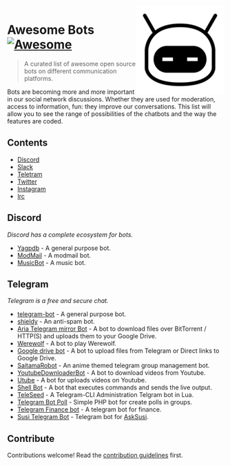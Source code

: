 <img align="right" height="207x" width="205px" alt="Banner" src="https://raw.githubusercontent.com/6346563751/awesome-bots/main/logo.png">

# Awesome Bots [![Awesome](https://awesome.re/badge.svg)](https://awesome.re)
> A curated list of awesome open source bots on different communication platforms.

Bots are becoming more and more important in our social network discussions. Whether they are used for moderation, access to information, fun: they improve our conversations. This list will allow you to see the range of possibilities of the chatbots and the way the features are coded.

## Contents

- [Discord](#discord)
- [Slack](#slack)
- [Teletram](#telegram)
- [Twitter](#twitter)
- [Instagram](#instagram)
- [Irc](#irc)

## Discord
*Discord has a complete ecosystem for bots.*

* [Yagpdb](https://github.com/jonas747/yagpdb) - A general purpose bot.
* [ModMail](https://github.com/kyb3r/modmail) - A modmail bot.
* [MusicBot](https://github.com/Just-Some-Bots/MusicBot) - A music bot.

## Telegram
*Telegram is a free and secure chat.*

* [telegram-bot](https://github.com/yagop/telegram-bot) - A general purpose bot.
* [shieldy](https://github.com/backmeupplz/shieldy) - An anti-spam bot.
* [Aria Telegram mirror Bot](https://github.com/out386/aria-telegram-mirror-bot) - A bot to download files over BitTorrent / HTTP(S) and uploads them to your Google Drive.
* [Werewolf](https://github.com/GreyWolfDev/Werewolf) - A bot to play Werewolf.
* [Google drive bot](https://github.com/viperadnan-git/google-drive-telegram-bot) - A bot to upload files from Telegram or Direct links to Google Drive.
* [SaitamaRobot](https://github.com/AnimeKaizoku/SaitamaRobot) - An anime themed telegram group management bot.
* [YoutubeDownloaderBot](https://github.com/aryanvikash/Youtube-Downloader-Bot) - A bot to download videos from Youtube.
* [Utube](https://github.com/odysseusmax/utube) - A bot for uploads videos on Youtube.
* [Shell Bot](https://github.com/botgram/shell-bot) - A bot that executes commands and sends the live output.
* [TeleSeed](https://github.com/Bambooir/TeleSeed) - A Telegram-CLI Administration Telgram bot in Lua.
* [Telegram Bot Poll](https://github.com/kolar/telegram-poll-bot) - Simple PHP bot for create polls in groups.
* [Telegram Finance bot](https://github.com/alexey-goloburdin/telegram-finance-bot) - A telegram bot for finance.
* [Susi Telegram Bot](https://github.com/fossasia/susi_telegrambot) - Telegram bot for [AskSusi](https://github.com/fossasia/susi_server).


## Contribute

Contributions welcome! Read the [contribution guidelines](contributing.md) first.
